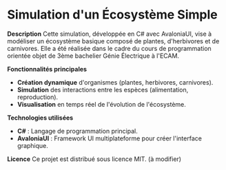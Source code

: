 # Simulation d'un Écosystème Simple

**Description**
Cette simulation, développée en C# avec AvaloniaUI, vise à modéliser un écosystème basique composé de plantes, d'herbivores et de carnivores. Elle a été réalisée dans le cadre du cours de programmation orientée objet de 3ème bachelier Génie Électrique à l'ECAM.

**Fonctionnalités principales**
* **Création dynamique** d'organismes (plantes, herbivores, carnivores).
* **Simulation** des interactions entre les espèces (alimentation, reproduction).
* **Visualisation** en temps réel de l'évolution de l'écosystème.

**Technologies utilisées**
* **C#** : Langage de programmation principal.
* **AvaloniaUI** : Framework UI multiplateforme pour créer l'interface graphique.

**Licence**
Ce projet est distribué sous licence MIT. (à modifier)
